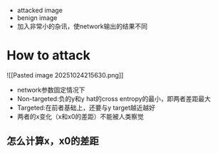 - attacked image
- benign image
- 加入非常小的杂讯，使network输出的结果不同

# How to attack
![[Pasted image 20251024215630.png]]
- network参数固定情况下
- Non-targeted:负的y和y hat的cross entropy的最小，即两者差距最大
- Targeted:在前者基础上，还要与y target越近越好
- 两者的x变化（x和x0的差距）不能被人类察觉

## 怎么计算x，x0的差距

